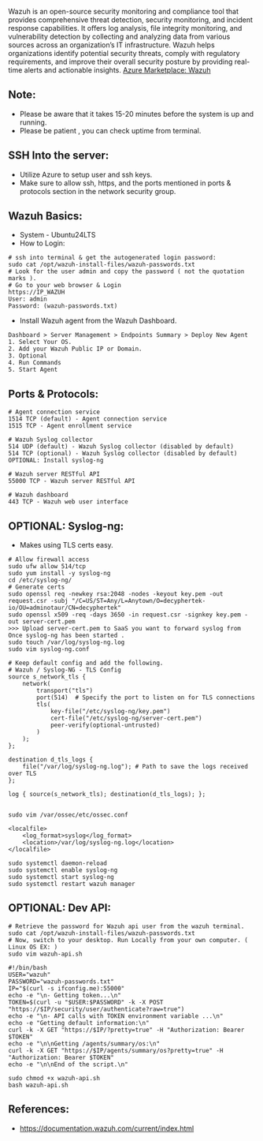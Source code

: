 Wazuh is an open-source security monitoring and compliance tool that provides comprehensive threat detection, security monitoring, 
and incident response capabilities. It offers log analysis, file integrity monitoring, and vulnerability detection by collecting 
and analyzing data from various sources across an organization’s IT infrastructure. Wazuh helps organizations identify potential 
security threats, comply with regulatory requirements, and improve their overall security posture by providing real-time alerts 
and actionable insights. [Azure Marketplace: Wazuh ]()


Note:
-------
* Please be aware that it takes 15-20 minutes before the system is up and running. 
* Please be patient , you can check uptime from terminal. 

SSH Into the server:
--------------------
* Utilize Azure to setup user and ssh keys. 
* Make sure to allow ssh, https, and the ports mentioned in ports & protocols section in the network security group.

Wazuh Basics:
-------------
* System - Ubuntu24LTS 
* How to Login:
```
# ssh into terminal & get the autogenerated login password:
sudo cat /opt/wazuh-install-files/wazuh-passwords.txt
# Look for the user admin and copy the password ( not the quotation marks ).
# Go to your web browser & Login
https://IP_WAZUH
User: admin
Password: (wazuh-passwords.txt)

```
* Install Wazuh agent from the Wazuh Dashboard.
```
Dashboard > Server Management > Endpoints Summary > Deploy New Agent
1. Select Your OS.
2. Add your Wazuh Public IP or Domain.
3. Optional
4. Run Commands
5. Start Agent
```

Ports & Protocols:
------------------
```
# Agent connection service
1514 TCP (default) - Agent connection service
1515 TCP - Agent enrollment service

# Wazuh Syslog collector
514 UDP (default) - Wazuh Syslog collector (disabled by default)
514 TCP (optional) - Wazuh Syslog collector (disabled by default)
OPTIONAL: Install syslog-ng 

# Wazuh server RESTful API
55000 TCP - Wazuh server RESTful API

# Wazuh dashboard
443 TCP - Wazuh web user interface
```

OPTIONAL: Syslog-ng:
---------------------
* Makes using TLS certs easy. 

```
# Allow firewall access
sudo ufw allow 514/tcp
sudo yum install -y syslog-ng
cd /etc/syslog-ng/
# Generate certs
sudo openssl req -newkey rsa:2048 -nodes -keyout key.pem -out request.csr -subj "/C=US/ST=Any/L=Anytown/O=decyphertek-io/OU=adminotaur/CN=decyphertek"
sudo openssl x509 -req -days 3650 -in request.csr -signkey key.pem -out server-cert.pem
>>> Upload server-cert.pem to SaaS you want to forward syslog from Once syslog-ng has been started . 
sudo touch /var/log/syslog-ng.log
sudo vim syslog-ng.conf

# Keep default config and add the following. 
# Wazuh / Syslog-NG - TLS Config
source s_network_tls {
    network(
        transport("tls")
        port(514)  # Specify the port to listen on for TLS connections
        tls(
            key-file("/etc/syslog-ng/key.pem")
            cert-file("/etc/syslog-ng/server-cert.pem")
            peer-verify(optional-untrusted) 
        )
    );
};

destination d_tls_logs {
    file("/var/log/syslog-ng.log"); # Path to save the logs received over TLS
};

log { source(s_network_tls); destination(d_tls_logs); };


sudo vim /var/ossec/etc/ossec.conf

<localfile>
    <log_format>syslog</log_format>
    <location>/var/log/syslog-ng.log</location>
</localfile>

sudo systemctl daemon-reload
sudo systemctl enable syslog-ng
sudo systemctl start syslog-ng
sudo systemctl restart wazuh manager
```

OPTIONAL: Dev API:
------------------
```
# Retrieve the password for Wazuh api user from the wazuh terminal.
sudo cat /opt/wazuh-install-files/wazuh-passwords.txt
# Now, switch to your desktop. Run Locally from your own computer. ( Linux OS EX: )
sudo vim wazuh-api.sh

#!/bin/bash
USER="wazuh"
PASSWORD="wazuh-passwords.txt"
IP="$(curl -s ifconfig.me):55000"
echo -e "\n- Getting token...\n"
TOKEN=$(curl -u "$USER:$PASSWORD" -k -X POST "https://$IP/security/user/authenticate?raw=true")
echo -e "\n- API calls with TOKEN environment variable ...\n"
echo -e "Getting default information:\n"
curl -k -X GET "https://$IP/?pretty=true" -H "Authorization: Bearer $TOKEN"
echo -e "\n\nGetting /agents/summary/os:\n"
curl -k -X GET "https://$IP/agents/summary/os?pretty=true" -H "Authorization: Bearer $TOKEN"
echo -e "\n\nEnd of the script.\n"

sudo chmod +x wazuh-api.sh
bash wazuh-api.sh
```

References:
-----------
* https://documentation.wazuh.com/current/index.html